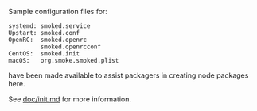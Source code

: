 Sample configuration files for:
```
systemd: smoked.service
Upstart: smoked.conf
OpenRC:  smoked.openrc
         smoked.openrcconf
CentOS:  smoked.init
macOS:   org.smoke.smoked.plist
```
have been made available to assist packagers in creating node packages here.

See [doc/init.md](../../doc/init.md) for more information.
